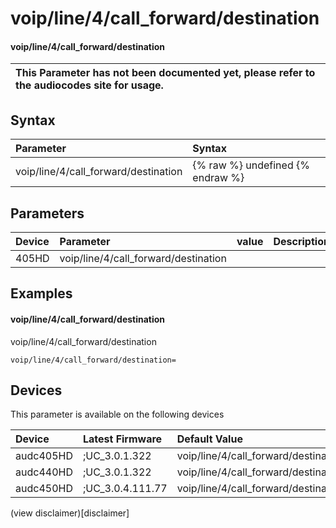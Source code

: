 ﻿---
description: voip/line/4/call_forward/destination
search: false
---

# voip/line/4/call_forward/destination

#### voip/line/4/call_forward/destination


| This Parameter has not been documented yet, please refer to the audiocodes site for usage.  |
| :--- |

## Syntax
| Parameter | Syntax |
| :--- | :--- |
|voip/line/4/call_forward/destination | {% raw %} undefined {% endraw %} |

## Parameters
|Device|Parameter|value|Description|
|:---|:---|:---|:---|
| 405HD | voip/line/4/call_forward/destination |  |  |

## Examples
#### voip/line/4/call_forward/destination

voip/line/4/call_forward/destination

```
voip/line/4/call_forward/destination=
```

## Devices
This parameter is available on the following devices

| Device | Latest Firmware | Default Value |
|:---|:---|:---|
| audc405HD | ;UC_3.0.1.322 | voip/line/4/call_forward/destination= 
| audc440HD | ;UC_3.0.1.322 | voip/line/4/call_forward/destination= 
| audc450HD | ;UC_3.0.4.111.77 | voip/line/4/call_forward/destination= 

(view disclaimer)[disclaimer]
